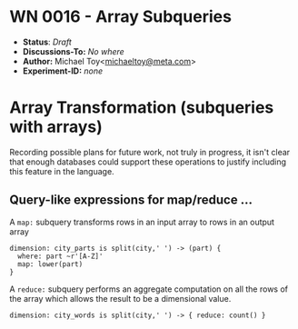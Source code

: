 # WN 0016 - Array Subqueries

- **Status**: *Draft*
- **Discussions-To:**  _No where_
- **Author:** Michael Toy\<michaeltoy@meta.com>
- **Experiment-ID:** _none_

# Array Transformation (subqueries with arrays)

Recording possible plans for future work, not truly in progress, it isn't clear
that enough databases could support these operations to justify including
this feature in the language.


## Query-like expressions for map/reduce ...

A `map:` subquery transforms rows in an input array to rows in an output array

```
dimension: city_parts is split(city,' ') -> (part) {
  where: part ~r'[A-Z]'
  map: lower(part)
}
```

A `reduce:` subquery performs an aggregate computation on all the rows of the array
which allows the result to be a dimensional value.

```
dimension: city_words is split(city,' ') -> { reduce: count() }
```